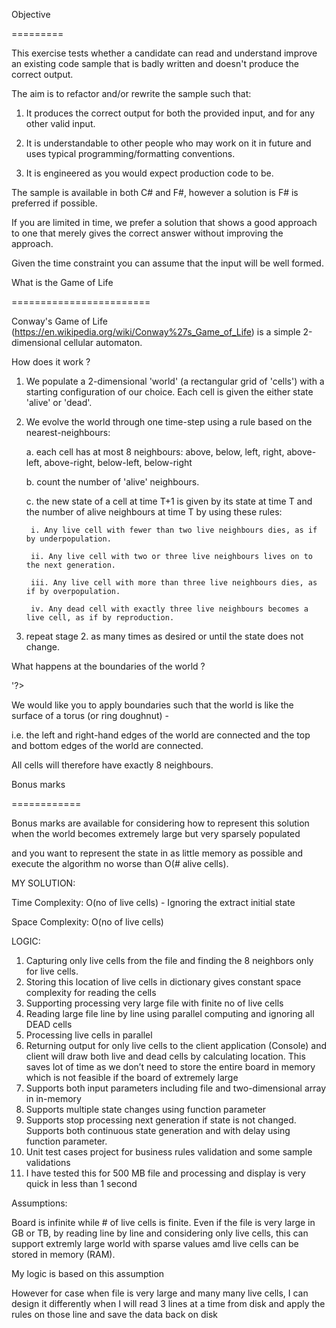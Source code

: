  

Objective

=========

 

This exercise tests whether a candidate can read and understand improve an existing code sample that is badly written and doesn't produce the correct output.

 

The aim is to refactor and/or rewrite the sample such that:

 

1. It produces the correct output for both the provided input, and for any other valid input.

2. It is understandable to other people who may work on it in future and uses typical programming/formatting conventions.

3. It is engineered as you would expect production code to be.

 

The sample is available in both C# and F#, however a solution is F# is preferred if possible.

 

If you are limited in time, we prefer a solution that shows a good approach to one that merely gives the correct answer without improving the approach.

Given the time constraint you can assume that the input will be well formed.

 

What is the Game of Life

========================

 

Conway's Game of Life (https://en.wikipedia.org/wiki/Conway%27s_Game_of_Life) is a simple 2-dimensional cellular automaton.

 

How does it work ?

 

1. We populate a 2-dimensional 'world' (a rectangular grid of 'cells') with a starting configuration of our choice. Each cell is given the either state 'alive' or 'dead'.

2. We evolve the world through one time-step using a rule based on the nearest-neighbours:

 

    a. each cell has at most 8 neighbours: above, below, left, right, above-left, above-right, below-left, below-right

    b. count the number of 'alive' neighbours.

    c. the new state of a cell at time T+1 is given by its state at time T and the number of alive neighbours at time T by using these rules:

        i. Any live cell with fewer than two live neighbours dies, as if by underpopulation.

        ii. Any live cell with two or three live neighbours lives on to the next generation.

        iii. Any live cell with more than three live neighbours dies, as if by overpopulation.

        iv. Any dead cell with exactly three live neighbours becomes a live cell, as if by reproduction.

 

3. repeat stage 2. as many times as desired or until the state does not change.

 

What happens at the boundaries of the world ?

'?>

We would like you to apply boundaries such that the world is like the surface of a torus (or ring doughnut) -

i.e. the left and right-hand edges of the world are connected and the top and bottom edges of the world are connected.

All cells will therefore have exactly 8 neighbours.

 

Bonus marks

============

 

Bonus marks are available for considering how to represent this solution when the world becomes extremely large but very sparsely populated

and you want to represent the state in as little memory as possible and execute the algorithm no worse than O(# alive cells).





MY SOLUTION:


Time Complexity: O(no of live cells) - Ignoring the extract initial state

Space Complexity: O(no of live cells)

LOGIC:
1.	Capturing only live cells from the file and finding the 8 neighbors only for live cells.
2.	Storing this location of live cells in dictionary gives constant space complexity for reading the cells
3.	Supporting processing very large file with finite no of live cells
4.	Reading large file line by line using parallel computing and ignoring all DEAD cells
5.	Processing live cells in parallel
6.	Returning output for only live cells to the client application (Console) and client will draw both live and dead cells by calculating location. This saves lot of time as we don’t need to store the entire board in memory which is not feasible if the board of extremely large
7.	Supports both input parameters including file and two-dimensional array in in-memory
8.	Supports multiple state changes using function parameter
9.	Supports stop processing next generation if state is not changed. Supports both continuous state generation and with delay using function parameter.
10.	Unit test cases project for business rules validation and some sample validations
11.	I have tested this for 500 MB file and processing and display is very quick in less than 1 second


Assumptions:

Board is infinite while # of live cells is finite. Even if the file is very large in GB or TB, by reading line by line and considering only live cells, this can support extremly large world with sparse values amd live cells can be stored in memory (RAM).

My logic is based on this assumption

However for case when file is very large and many many live cells, I can design it differently when I will read 3 lines at a time from disk and apply the rules on those line and save the data back on disk

